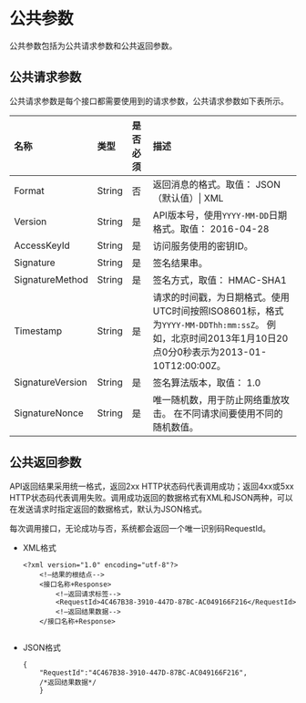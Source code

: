 # 公共参数

公共参数包括为公共请求参数和公共返回参数。

## 公共请求参数

公共请求参数是每个接口都需要使用到的请求参数，公共请求参数如下表所示。

|名称|类型|是否必须|描述|
|:-|:-|:---|:-|
|Format|String|否|返回消息的格式。取值： JSON（默认值）\| XML |
|Version|String|是|API版本号，使用`YYYY-MM-DD`日期格式。取值： 2016-04-28 |
|AccessKeyId|String|是|访问服务使用的密钥ID。|
|Signature|String|是|签名结果串。|
|SignatureMethod|String|是|签名方式，取值： HMAC-SHA1 |
|Timestamp|String|是|请求的时间戳，为日期格式。使用UTC时间按照ISO8601标，格式为`YYYY-MM-DDThh:mm:ssZ`。 例如，北京时间2013年1月10日20点0分0秒表示为2013-01-10T12:00:00Z。 |
|SignatureVersion|String|是|签名算法版本，取值： 1.0 |
|SignatureNonce|String|是|唯一随机数，用于防止网络重放攻击。 在不同请求间要使用不同的随机数值。 |

## 公共返回参数

API返回结果采用统一格式，返回2xx HTTP状态码代表调用成功；返回4xx或5xx HTTP状态码代表调用失败。调用成功返回的数据格式有XML和JSON两种，可以在发送请求时指定返回的数据格式，默认为JSON格式。

每次调用接口，无论成功与否，系统都会返回一个唯一识别码RequestId。

-   XML格式

    ```
    <?xml version="1.0" encoding="utf-8"?> 
        <!—结果的根结点-->
        <接口名称+Response>
            <!—返回请求标签-->
            <RequestId>4C467B38-3910-447D-87BC-AC049166F216</RequestId>
            <!—返回结果数据-->
        </接口名称+Response>
                        
    ```

-   JSON格式

    ```
    {
        "RequestId":"4C467B38-3910-447D-87BC-AC049166F216",
        /*返回结果数据*/
        }
    ```


